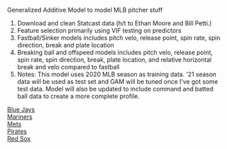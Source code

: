 Generalized Additive Model to model MLB pitcher stuff <br/>
1) Download and clean Statcast data (h/t to Ethan Moore and Bill Petti.) <br/>
2) Feature selection primarily using VIF testing on predictors <br/>
3) Fastball/Sinker models includes pitch velo, release point, spin rate, spin direction, break and plate location  <br/>
4) Breaking ball and offspeed models includes pitch velo, release point, spin rate, spin direction, break, plate location, and relative horizontal break and velo compared to fastball <br/>
5) Notes: This model uses 2020 MLB season as training data. '21 season data will be used as test set and GAM will be tuned once I've got some test data. Model will also be updated to include command and batted ball data to create a more complete profile. <br/>

[Blue Jays](http://github.com/joshorenstein/pitching-analysis/blob/main/results/blue-jays.pdf) <br/>
[Mariners](http://github.com/joshorenstein/pitching-analysis/blob/main/results/mariners.pdf) <br/>
[Mets](http://github.com/joshorenstein/pitching-analysis/blob/main/results/mets-1.pdf) <br/>
[Pirates](http://github.com/joshorenstein/pitching-analysis/blob/main/results/pirates.pdf) <br/>
[Red Sox](http://github.com/joshorenstein/pitching-analysis/blob/main/results/red-sox.pdf) <br/>

